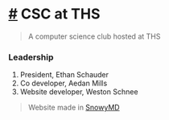 # [#](#) CSC at THS

> A computer science club hosted at THS

### Leadership

1. President, Ethan Schauder
2. Co developer, Aedan Mills
3. Website developer, Weston Schnee

> Website made in [SnowyMD](#)

